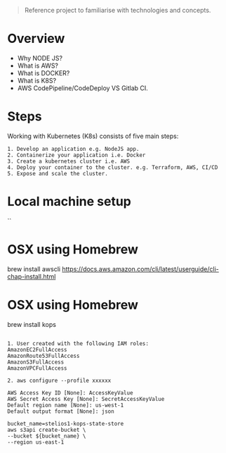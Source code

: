 > Reference project to familiarise with technologies and concepts.


# Overview 
- Why NODE JS? 
- What is AWS? 
- What is DOCKER?
- What is K8S?
- AWS CodePipeline/CodeDeploy VS Gitlab CI.

# Steps
Working with Kubernetes (K8s) consists of five main steps:

    1. Develop an application e.g. NodeJS app.
    2. Containerize your application i.e. Docker
    3. Create a kubernetes cluster i.e. AWS
    4. Deploy your container to the cluster. e.g. Terraform, AWS, CI/CD
    5. Expose and scale the cluster. 


# Local machine setup

``
# OSX using Homebrew
brew install awscli https://docs.aws.amazon.com/cli/latest/userguide/cli-chap-install.html

# OSX using Homebrew
brew install kops
```

1. User created with the following IAM roles: 
AmazonEC2FullAccess
AmazonRoute53FullAccess
AmazonS3FullAccess
AmazonVPCFullAccess

2. aws configure --profile xxxxxx

AWS Access Key ID [None]: AccessKeyValue
AWS Secret Access Key [None]: SecretAccessKeyValue
Default region name [None]: us-west-1
Default output format [None]: json

bucket_name=stelios1-kops-state-store
aws s3api create-bucket \
--bucket ${bucket_name} \
--region us-east-1